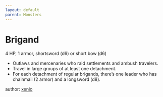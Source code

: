 ```yaml
---
layout: default
parent: Monsters
---
```

# Brigand
4 HP, 1 armor, shortsword (d6) or short bow (d6)  
- Outlaws and mercenaries who raid settlements and ambush travelers.  
- Travel in large groups of at least one detachment.  
- For each detachment of regular brigands, there’s one leader who has chainmail (2 armor) and a longsword (d8).  

author: [xenio](https://xenioinabottle.blogspot.com)
